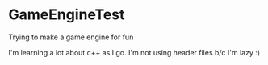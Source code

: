 # GameEngineTest
Trying to make a game engine for fun

I'm learning a lot about c++ as I go. I'm not using header files b/c I'm lazy :)
